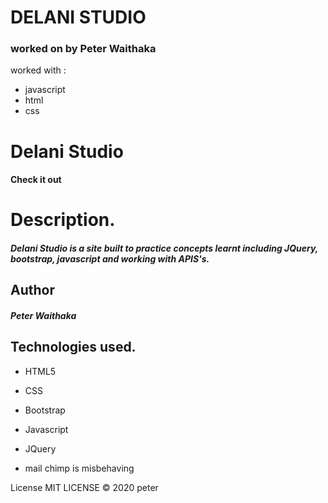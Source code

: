 # DELANI STUDIO

### worked on by  Peter Waithaka
worked with :
* javascript
* html
* css
# Delani Studio
 #### Check it out

# Description.
##### Delani Studio is a site built to practice concepts learnt including JQuery, bootstrap, javascript and working with APIS's.

## Author
##### Peter Waithaka






## Technologies used.
* HTML5
* CSS
* Bootstrap
* Javascript
* JQuery

* mail chimp is misbehaving

License
MIT LICENSE © 2020 peter

